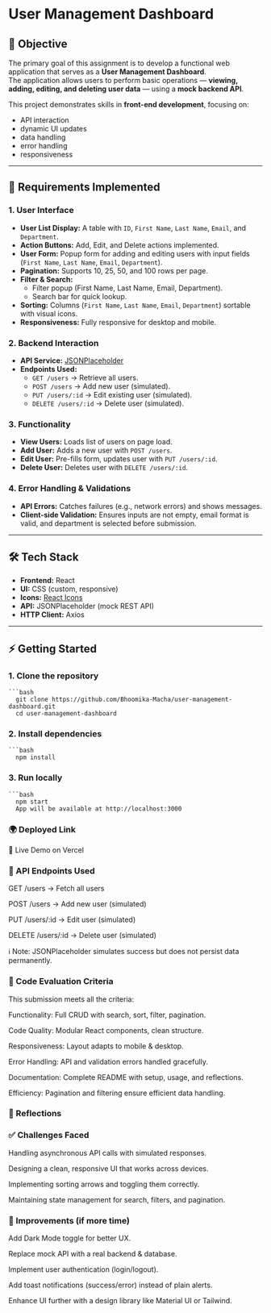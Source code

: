 # User Management Dashboard

## 📌 Objective
The primary goal of this assignment is to develop a functional web application that serves as a **User Management Dashboard**.  
The application allows users to perform basic operations — **viewing, adding, editing, and deleting user data** — using a **mock backend API**.  

This project demonstrates skills in **front-end development**, focusing on:
- API interaction
- dynamic UI updates
- data handling
- error handling
- responsiveness

---

## 📌 Requirements Implemented

### 1. User Interface
- **User List Display:** A table with `ID`, `First Name`, `Last Name`, `Email`, and `Department`.  
- **Action Buttons:** Add, Edit, and Delete actions implemented.  
- **User Form:** Popup form for adding and editing users with input fields (`First Name`, `Last Name`, `Email`, `Department`).  
- **Pagination:** Supports 10, 25, 50, and 100 rows per page.  
- **Filter & Search:**  
  - Filter popup (First Name, Last Name, Email, Department).  
  - Search bar for quick lookup.  
- **Sorting:** Columns (`First Name`, `Last Name`, `Email`, `Department`) sortable with visual icons.  
- **Responsiveness:** Fully responsive for desktop and mobile.  

### 2. Backend Interaction
- **API Service:** [JSONPlaceholder](https://jsonplaceholder.typicode.com/users)  
- **Endpoints Used:**  
  - `GET /users` → Retrieve all users.  
  - `POST /users` → Add new user (simulated).  
  - `PUT /users/:id` → Edit existing user (simulated).  
  - `DELETE /users/:id` → Delete user (simulated).  

### 3. Functionality
- **View Users:** Loads list of users on page load.  
- **Add User:** Adds a new user with `POST /users`.  
- **Edit User:** Pre-fills form, updates user with `PUT /users/:id`.  
- **Delete User:** Deletes user with `DELETE /users/:id`.  

### 4. Error Handling & Validations
- **API Errors:** Catches failures (e.g., network errors) and shows messages.  
- **Client-side Validation:** Ensures inputs are not empty, email format is valid, and department is selected before submission.  

---

## 🛠️ Tech Stack
- **Frontend:** React  
- **UI:** CSS (custom, responsive)  
- **Icons:** [React Icons](https://react-icons.github.io/react-icons/)  
- **API:** JSONPlaceholder (mock REST API)  
- **HTTP Client:** Axios  

---

## ⚡ Getting Started

  ### 1. Clone the repository
    ```bash
      git clone https://github.com/Bhoomika-Macha/user-management-dashboard.git
      cd user-management-dashboard

  ### 2. Install dependencies
    ```bash
      npm install

  ### 3. Run locally
    ```bash
      npm start
      App will be available at http://localhost:3000

### 🌍 Deployed Link

🔗 Live Demo on Vercel

### 🔎 API Endpoints Used

GET /users → Fetch all users

POST /users → Add new user (simulated)

PUT /users/:id → Edit user (simulated)

DELETE /users/:id → Delete user (simulated)

ℹ️ Note: JSONPlaceholder simulates success but does not persist data permanently.

### 🧪 Code Evaluation Criteria

This submission meets all the criteria:

Functionality: Full CRUD with search, sort, filter, pagination.

Code Quality: Modular React components, clean structure.

Responsiveness: Layout adapts to mobile & desktop.

Error Handling: API and validation errors handled gracefully.

Documentation: Complete README with setup, usage, and reflections.

Efficiency: Pagination and filtering ensure efficient data handling.

### 🔎 Reflections
  ### ✅ Challenges Faced
  
  Handling asynchronous API calls with simulated responses.
  
  Designing a clean, responsive UI that works across devices.
  
  Implementing sorting arrows and toggling them correctly.
  
  Maintaining state management for search, filters, and pagination.

  ### 🚀 Improvements (if more time)
  
  Add Dark Mode toggle for better UX.
  
  Replace mock API with a real backend & database.
  
  Implement user authentication (login/logout).
  
  Add toast notifications (success/error) instead of plain alerts.
  
  Enhance UI further with a design library like Material UI or Tailwind.

